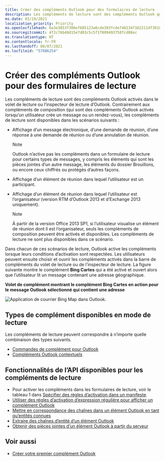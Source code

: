 ```yaml
---
title: Créer des compléments Outlook pour des formulaires de lecture
description: Les compléments de lecture sont des compléments Outlook qui sont activés dans le volet de lecture ou l’inspecteur de lecture dans Outlook.
ms.date: 03/19/2021
localization_priority: Priority
ms.openlocfilehash: 6a3e3853f386ef685123a6cde393fc4e748134f102211df301853ec3f941c934
ms.sourcegitcommit: 4f2c76b48d15e7d03c5c5f1f809493758fcd88ec
ms.translationtype: HT
ms.contentlocale: fr-FR
ms.lasthandoff: 08/07/2021
ms.locfileid: "57086254"
---
```

# <a name="create-outlook-add-ins-for-read-forms"></a>Créer des compléments Outlook pour des formulaires de lecture

Les compléments de lecture sont des compléments Outlook activés dans le volet de lecture ou l’inspecteur de lecture d’Outlook. Contrairement aux compléments de composition (qui sont des compléments Outlook activés lorsqu’un utilisateur crée un message ou un rendez-vous), les compléments de lecture sont disponibles dans les scénarios suivants :

- Affichage d’un message électronique, d’une demande de réunion, d’une réponse à une demande de réunion ou d’une annulation de réunion.

   > [!NOTE]
   > Outlook n’active pas les compléments dans un formulaire de lecture pour certains types de messages, y compris les éléments qui sont les pièces jointes d’un autre message, les éléments du dossier Brouillons, ou encore ceux chiffrés ou protégés d’autres façons.

- Affichage d’un élément de réunion dans lequel l’utilisateur est un participant.

- Affichage d’un élément de réunion dans lequel l’utilisateur est l’organisateur (version RTM d’Outlook 2013 et d’Exchange 2013 uniquement).

   > [!NOTE]
   > À partir de la version Office 2013 SP1, si l’utilisateur visualise un élément de réunion dont il est l’organisateur, seuls les compléments de composition peuvent être activés et disponibles. Les compléments de lecture ne sont plus disponibles dans ce scénario.

Dans chacun de ces scénarios de lecture, Outlook active les compléments lorsque leurs conditions d’activation sont respectées. Les utilisateurs peuvent ensuite choisir et ouvrir les compléments activés dans la barre de compléments du volet de lecture ou de l’inspecteur de lecture. La figure suivante montre le complément **Bing Cartes** qui a été activé et ouvert alors que l’utilisateur lit un message contenant une adresse géographique.

**Volet de complément montrant le complément Bing Cartes en action pour le message Outlook sélectionné qui contient une adresse**

![Application de courrier Bing Map dans Outlook.](../images/outlook-detected-entity-card.png)

## <a name="types-of-add-ins-available-in-read-mode"></a>Types de complément disponibles en mode de lecture

Les compléments de lecture peuvent correspondre à n’importe quelle combinaison des types suivants.

- [Commandes de complément pour Outlook](add-in-commands-for-outlook.md)
- [Compléments Outlook contextuels](contextual-outlook-add-ins.md)

## <a name="api-features-available-to-read-add-ins"></a>Fonctionnalités de l’API disponibles pour les compléments de lecture

- Pour activer les compléments dans les formulaires de lecture, voir le tableau 1 dans [Spécifier des règles d’activation dans un manifeste](activation-rules.md#specify-activation-rules-in-a-manifest).
- [Utiliser des règles d’activation d’expression régulière pour afficher un complément Outlook](use-regular-expressions-to-show-an-outlook-add-in.md)
- [Mettre en correspondance des chaînes dans un élément Outlook en tant qu’entités connues](match-strings-in-an-item-as-well-known-entities.md)
- [Extraire des chaînes d’entité d’un élément Outlook](extract-entity-strings-from-an-item.md)
- [Obtenir des pièces jointes d’un élément Outlook à partir du serveur](get-attachments-of-an-outlook-item.md)

## <a name="see-also"></a>Voir aussi

- [Créer votre premier complément Outlook](../quickstarts/outlook-quickstart.md)
